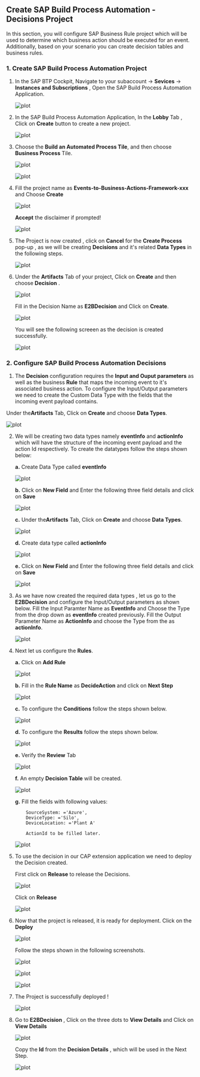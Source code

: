 ## Create SAP Build Process Automation - Decisions Project
In this section, you will configure SAP Business Rule project which will be used to determine which business action should be executed for an event. Additionally, based on your scenario you can create decision tables and business rules.

### 1. Create SAP Build Process Automation Project

1. In the SAP BTP Cockpit, Navigate to your subaccount -> **Sevices** -> **Instances and Subscriptions** , Open the SAP Build Process Automation Application.

    ![plot](./images/subscriptions.png)

2. In the SAP Build Process Automation Application, In the **Lobby** Tab , Click on **Create** button to create a new project.

    ![plot](./images/lobby.png)

3. Choose the **Build an Automated Process Tile**, and then choose **Business Process** Tile.

    ![plot](./images/automatedprocess.png)

    ![plot](./images/process.png)

4. Fill the project name as **Events-to-Business-Actions-Framework-xxx** and Choose **Create**

    ![plot](./images/createproject.png)

    **Accept** the disclaimer if prompted!

    ![plot](./images/AcceptDisclaimer.png)    

5. The Project is now created , click on **Cancel** for the **Create Process** pop-up , as we will be creating **Decisions** and it's related **Data Types** in the following steps.

    ![plot](./images/ProjectCreated.png)

6. Under the **Artifacts** Tab of your project, Click on **Create** and then choose **Decision** .

    ![plot](./images/CreateDecision.png)

    Fill in the Decision Name as **E2BDecision** and Click on **Create**.

    ![plot](./images/DecisionName.png)

    You will see the following screeen as the decision is created successfully.

    ![plot](./images/DecisionCreated.png)   

### 2. Configure SAP Build Process Automation Decisions

1. The **Decision** configuration requires the **Input and Ouput parameters** as well as the business **Rule** that maps the incoming event to it's associated business action. To configure the Input/Output parameters we need to create the Custom Data Type with the fields that the incoming event payload contains.

 Under the**Artifacts** Tab, Click on **Create** and choose **Data Types**.

 ![plot](./images/CreateDataType.png)

2. We will be creating two data types namely **eventInfo** and **actionInfo** which will have the structure of the incoming event payload and the action Id respectively. To create the datatypes follow the steps shown below:

    **a.** Create Data Type called **eventInfo**

    ![plot](./images/eventInfoDT.png)

    **b.**  Click on **New Field** and Enter the following three field details and click on **Save**

    ![plot](./images/eventDTFields.png)

    **c.** Under the**Artifacts** Tab, Click on **Create** and choose **Data Types**.

    ![plot](./images/actionInfoDT.png)

    **d.** Create data type called **actionInfo** 

    ![plot](./images/actionDTname.png)

    **e.** Click on **New Field** and Enter the following three field details and click on **Save**

    ![plot](./images/actionDTFields.png)

3. As we have now created the required data types , let us go to the **E2BDecision** and configure the Input/Output parameters as shown below. Fill the Input Paramter Name as **EventInfo** and Choose the Type from the drop down as **eventInfo** created previously. Fill the Output Parameter Name as **ActionInfo** and choose the Type from the as **actionInfo**.

    ![plot](./images/addIpOp.png)

4. Next let us configure the **Rules**. 

    **a.** Click on **Add Rule**

    ![plot](./images/addRule.png)

    **b.** Fill in the **Rule Name** as **DecideAction** and click on **Next Step**

    ![plot](./images/CreateRule1.png)

    **c.** To configure the **Conditions** follow the steps shown below. 

    ![plot](./images/CreateRule2.png)

    **d.** To configure the **Results** follow the steps shown below.

    ![plot](./images/CreateRule3.png)

    **e.** Verify the **Review** Tab 

    ![plot](./images/CreateRule4.png)

    **f.** An empty **Decision Table** will be created.

    ![plot](./images/CreateRule5.png)

    **g.** Fill the fields with following values:
    ```
        SourceSystem: ='Azure',
        DeviceType: ='Silo',
        DeviceLocation: ='Plant A'

        ActionId to be filled later.
    ```
    ![plot](./images/RuleField.png)

5. To use the decision in our CAP extension application we need to deploy the Decision created. 

    First click on **Release** to release the Decisions. 
    
    ![plot](./images/RuleCreated.png)

    Click on **Release**

    ![plot](./images/ProjectRelease.png)

6. Now that the project is released, it is ready for deployment. Click on the **Deploy**

    ![plot](./images/Deploy1.png)

    Follow the steps shown in the following screenshots.

    ![plot](./images/Deploy2.png)

    ![plot](./images/Deploy3.png)

    ![plot](./images/Deploy4.png)

7. The Project is successfully deployed ! 

    ![plot](./images/Deployed.png)


8. Go to **E2BDecision** , Click on the three dots to **View Details** and Click on **View Details**

    ![plot](./images/ViewDetails.png)

    Copy the **Id** from the **Decision Details** , which will be used in the Next Step.

    ![plot](./images/ViewDetails2.png)
 




